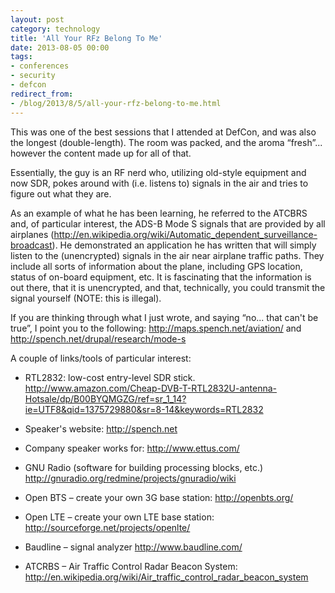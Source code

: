 ```yaml
---
layout: post
category: technology
title: 'All Your RFz Belong To Me'
date: 2013-08-05 00:00
tags:
- conferences
- security
- defcon
redirect_from:
- /blog/2013/8/5/all-your-rfz-belong-to-me.html
---
```

This was one of the best sessions that I attended at DefCon, and was also the longest (double-length). The room was
packed, and the aroma “fresh”... however the content made up for all of that.

Essentially, the guy is an RF nerd who, utilizing old-style equipment and now SDR, pokes around with (i.e. listens to)
signals in the air and tries to figure out what they are.

As an example of what he has been learning, he referred to the ATCBRS and, of particular interest, the ADS-B Mode S
signals that are provided by all airplanes (<http://en.wikipedia.org/wiki/Automatic_dependent_surveillance-broadcast>).
He demonstrated an application he has written that will simply listen to the (unencrypted) signals in the air near
airplane traffic paths. They include all sorts of information about the plane, including GPS location, status of
on-board equipment, etc. It is fascinating that the information is out there, that it is unencrypted, and that,
technically, you could transmit the signal yourself (NOTE: this is illegal).

If you are thinking through what I just wrote, and saying “no... that can't be true”, I point you to the following:
<http://maps.spench.net/aviation/> and <http://spench.net/drupal/research/mode-s>

A couple of links/tools of particular interest:

* RTL2832: low-cost entry-level SDR stick.
<http://www.amazon.com/Cheap-DVB-T-RTL2832U-antenna-Hotsale/dp/B00BYQMGZG/ref=sr_1_14?ie=UTF8&qid=1375729880&sr=8-14&keywords=RTL2832>

* Speaker's website: <http://spench.net>

* Company speaker works for: <http://www.ettus.com/>

* GNU Radio (software for building processing blocks, etc.) <http://gnuradio.org/redmine/projects/gnuradio/wiki>

* Open BTS – create your own 3G base station: <http://openbts.org/>

* Open LTE – create your own LTE base station: <http://sourceforge.net/projects/openlte/>

* Baudline – signal analyzer <http://www.baudline.com/>

* ATCRBS – Air Traffic Control Radar Beacon System:
<http://en.wikipedia.org/wiki/Air_traffic_control_radar_beacon_system>
